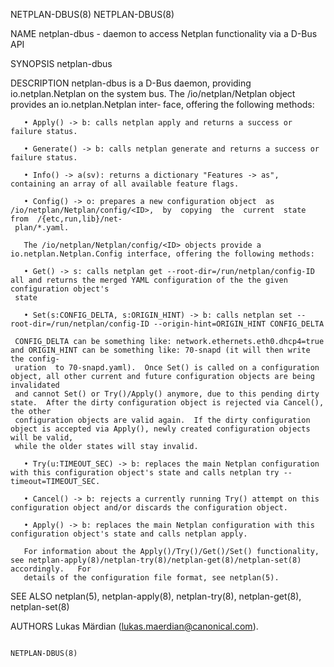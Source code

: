 NETPLAN-DBUS(8)																       NETPLAN-DBUS(8)

NAME
       netplan-dbus - daemon to access Netplan functionality via a D-Bus API

SYNOPSIS
       netplan-dbus

DESCRIPTION
       netplan-dbus  is	 a D-Bus daemon, providing io.netplan.Netplan on the system bus.  The /io/netplan/Netplan object provides an io.netplan.Netplan inter‐
       face, offering the following methods:

       • Apply() -> b: calls netplan apply and returns a success or failure status.

       • Generate() -> b: calls netplan generate and returns a success or failure status.

       • Info() -> a(sv): returns a dictionary "Features -> as", containing an array of all available feature flags.

       • Config() -> o: prepares a new configuration object  as	 /io/netplan/Netplan/config/<ID>,  by  copying	the  current  state  from  /{etc,run,lib}/net‐
	 plan/*.yaml.

       The /io/netplan/Netplan/config/<ID> objects provide a io.netplan.Netplan.Config interface, offering the following methods:

       • Get() -> s: calls netplan get --root-dir=/run/netplan/config-ID all and returns the merged YAML configuration of the the given configuration object's
	 state

       • Set(s:CONFIG_DELTA, s:ORIGIN_HINT) -> b: calls netplan set --root-dir=/run/netplan/config-ID --origin-hint=ORIGIN_HINT CONFIG_DELTA

	 CONFIG_DELTA can be something like: network.ethernets.eth0.dhcp4=true and ORIGIN_HINT can be something like: 70-snapd (it will then write the config‐
	 uration  to 70-snapd.yaml).  Once Set() is called on a configuration object, all other current and future configuration objects are being invalidated
	 and cannot Set() or Try()/Apply() anymore, due to this pending dirty state.  After the dirty configuration object is rejected via Cancel(), the other
	 configuration objects are valid again.	 If the dirty configuration object is accepted via Apply(), newly created configuration objects will be valid,
	 while the older states will stay invalid.

       • Try(u:TIMEOUT_SEC) -> b: replaces the main Netplan configuration with this configuration object's state and calls netplan try --timeout=TIMEOUT_SEC.

       • Cancel() -> b: rejects a currently running Try() attempt on this configuration object and/or discards the configuration object.

       • Apply() -> b: replaces the main Netplan configuration with this configuration object's state and calls netplan apply.

       For information about the Apply()/Try()/Get()/Set() functionality, see netplan-apply(8)/netplan-try(8)/netplan-get(8)/netplan-set(8) accordingly.   For
       details of the configuration file format, see netplan(5).

SEE ALSO
       netplan(5), netplan-apply(8), netplan-try(8), netplan-get(8), netplan-set(8)

AUTHORS
       Lukas Märdian (<lukas.maerdian@canonical.com>).

																	       NETPLAN-DBUS(8)
